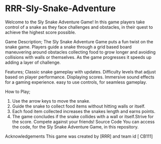 # RRR-Sly-Snake-Adventure
Welcome to the Sly Snake Adventure Game! In this game players take control of a snake as they face challenges and obstacles, in their quest to achieve the highest score possible.

Game Description;
The Sly Snake Adventure Game puts a fun twist on the snake game. Players guide a snake through a grid based board maneuvering around obstacles collecting food to grow longer and avoiding collisions with walls or themselves. As the game progresses it speeds up adding a layer of challenge.

Features;
 Classic snake gameplay with updates.
 Difficulty levels that adjust based on player performance.
Displaying scores.
 Immersive sound effects for a gaming experience.
 easy to use controls, for seamless gameplay.

How to Play;
1. Use the arrow keys to move the snake.
2. Guide the snake to collect food items without hitting walls or itself.
3. Each food item collected increases the snakes length and earns points.
4. The game concludes if the snake collides with a wall or itself.Strive for the score. Compete against your friends!
Source Code
You can access the code, for the Sly Snake Adventure Game, in this repository.

Acknowledgements
This game was created by [RRR] and team id [ CB111]
